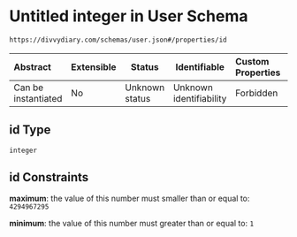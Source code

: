 # Untitled integer in User Schema

```txt
https://divvydiary.com/schemas/user.json#/properties/id
```

| Abstract            | Extensible | Status         | Identifiable            | Custom Properties | Additional Properties | Access Restrictions | Defined In                                             |
| :------------------ | ---------- | -------------- | ----------------------- | :---------------- | --------------------- | ------------------- | ------------------------------------------------------ |
| Can be instantiated | No         | Unknown status | Unknown identifiability | Forbidden         | Allowed               | none                | [user.json\*](../out/user.json "open original schema") |

## id Type

`integer`

## id Constraints

**maximum**: the value of this number must smaller than or equal to: `4294967295`

**minimum**: the value of this number must greater than or equal to: `1`
